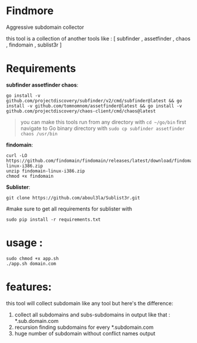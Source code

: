 # Findmore
Aggressive subdomain collector 

this tool is a collection of another tools like : [ subfinder , assetfinder , chaos , findomain , sublist3r ]

# Requirements
**subfinder assetfinder chaos**: 
```
go install -v github.com/projectdiscovery/subfinder/v2/cmd/subfinder@latest && go install -v github.com/tomnomnom/assetfinder@latest && go install -v github.com/projectdiscovery/chaos-client/cmd/chaos@latest
```
>you can make this tools run from any directory with
` cd ~/go/bin `
>first navigate to Go binary directory with
`sudo cp subfinder assetfinder chaos /usr/bin`

**findomain**:
```
curl -LO https://github.com/findomain/findomain/releases/latest/download/findomain-linux-i386.zip
unzip findomain-linux-i386.zip
chmod +x findomain
```
**Sublister**:
```
git clone https://github.com/aboul3la/Sublist3r.git
```
#make sure to get all requirements for sublister with
```
sudo pip install -r requirements.txt
```

# usage :
```
sudo chmod +x app.sh
./app.sh domain.com
```
# features:
this tool will collect subdomain like any tool but here's the difference:
1) collect all subdomains and subs-subdomains in output like that : *.sub.domain.com
2) recursion finding subdomains for every *.subdomain.com
3) huge number of subdomain without conflict names output
